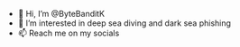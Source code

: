 - 👋 Hi, I’m @ByteBanditK
- 👀 I’m interested in deep sea diving and dark sea phishing
- 📫 Reach me on my socials


<!---
ByteBanditK/ByteBanditK is a ✨ special ✨ repository because its `README.md` (this file) appears on your GitHub profile.
You can click the Preview link to take a look at your changes.
--->
